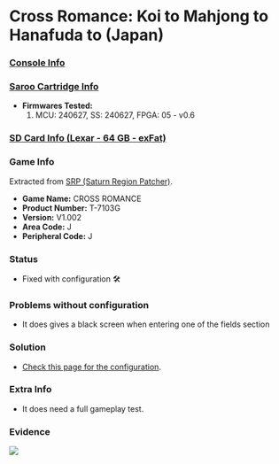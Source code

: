 # Cross Romance: Koi to Mahjong to Hanafuda to (Japan)

### [Console Info](../../../../../Info/Consoles/VA13/README.md)

### [Saroo Cartridge Info](../../../../../Info/Cartridges/RetroGameParadiseStore/1.32F/README.md)

- <b>Firmwares Tested:</b>
  1. MCU: 240627, SS: 240627, FPGA: 05 - v0.6

### [SD Card Info (Lexar - 64 GB - exFat)](../../../../../Info/SdCards/Lexar/64GB/exfat/README.md)

### Game Info

Extracted from [SRP (Saturn Region Patcher)](https://segaxtreme.net/resources/saturn-region-patcher.81/download).

- <b>Game Name:</b> CROSS ROMANCE
- <b>Product Number:</b> T-7103G
- <b>Version:</b> V1.002
- <b>Area Code:</b> J
- <b>Peripheral Code:</b> J

### Status

- Fixed with configuration :hammer_and_wrench:

### Problems without configuration

- It does gives a black screen when entering one of the fields section

### Solution

- [Check this page for the configuration](https://github.com/williamdsw/saroo-configuration-list/blob/master/Regions/Retails/Japan/T-7103G/README.md).

### Extra Info

- It does need a full gameplay test.

### Evidence

[![](https://img.youtube.com/vi/w1En08XZRW8/0.jpg)](https://www.youtube.com/watch?v=w1En08XZRW8)
